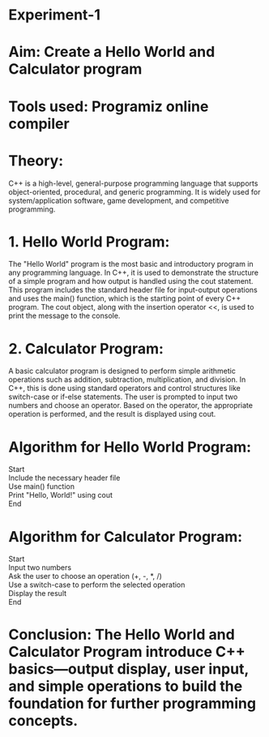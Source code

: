 # Experiment-1

# Aim: Create a Hello World and Calculator program

# Tools used: Programiz online compiler

# Theory:<br>
C++ is a high-level, general-purpose programming language that supports object-oriented, procedural, and generic programming. It is widely used for system/application software, game development, and competitive programming.<br>

# 1. Hello World Program:<br>
The "Hello World" program is the most basic and introductory program in any programming language. In C++, it is used to demonstrate the structure of a simple program and how output is handled using the cout statement. This program includes the standard header file <iostream> for input-output operations and uses the main() function, which is the starting point of every C++ program. The cout object, along with the insertion operator <<, is used to print the message to the console.<br>

# 2. Calculator Program:<br>
A basic calculator program is designed to perform simple arithmetic operations such as addition, subtraction, multiplication, and division. In C++, this is done using standard operators and control structures like switch-case or if-else statements. The user is prompted to input two numbers and choose an operator. Based on the operator, the appropriate operation is performed, and the result is displayed using cout.<br>

# Algorithm for Hello World Program:  

Start  
Include the necessary header file  
Use main() function  
Print "Hello, World!" using cout  
End  


# Algorithm for Calculator Program:  

Start  
Input two numbers  
Ask the user to choose an operation (+, -, *, /)  
Use a switch-case to perform the selected operation  
Display the result  
End  

# Conclusion: The Hello World and Calculator Program introduce C++ basics—output display, user input, and simple operations to build the foundation for further programming concepts.
